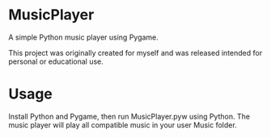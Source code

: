 # MusicPlayer
A simple Python music player using Pygame.

This project was originally created for myself and was released intended for personal or educational use.

# Usage
Install Python and Pygame, then run MusicPlayer.pyw using Python. The music player will play all compatible music in your user Music folder.
